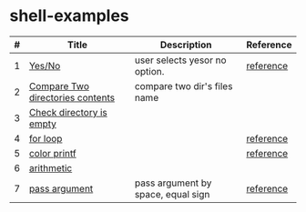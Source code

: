 # shell-examples

| # | Title | Description | Reference |
|---| ----- | ----------- | --------- |
|1| [Yes/No](./yes-no.sh)|  user selects yesor no option. | [reference](https://stackoverflow.com/questions/226703/how-do-i-prompt-for-yes-no-cancel-input-in-a-linux-shell-script)|
|2| [Compare Two directories contents](./compare-two-dir-contents.sh)| compare two dir's files name | |
|3| [Check directory is empty](./check_dir_empty.sh) | |
|4| [for loop](./for-loop.sh) | |[reference](https://jhnyang.tistory.com/191)|
|5| [color printf](./color-printf.sh) | |[reference](https://stackoverflow.com/questions/5947742/how-to-change-the-output-color-of-echo-in-linux?page=1&tab=votes#tab-top)|
|6| [arithmetic](./arithmetic.sh) | ||
|7| [pass argument](./pass-argument/README.md) | pass argument by space, equal sign | [reference](https://mp.weixin.qq.com/s/ih4HqvcaXshPvEAKTAPdtA)|


